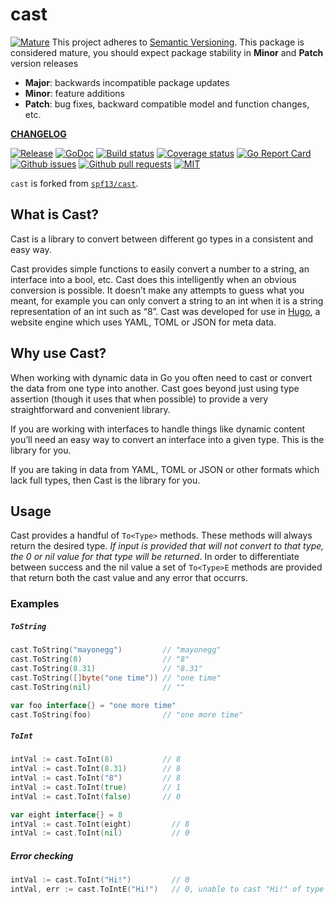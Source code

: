 # cast

<a href="https://github.com/mkenney/software-guides/blob/master/STABILITY-BADGES.md#mature"><img src="https://img.shields.io/badge/stability-mature-008000.svg" alt="Mature"></a> This project adheres to [Semantic Versioning](https://semver.org/spec/v2.0.0.html). This package is considered mature, you should expect package stability in <strong>Minor</strong> and <strong>Patch</strong> version releases

- **Major**: backwards incompatible package updates
- **Minor**: feature additions
- **Patch**: bug fixes, backward compatible model and function changes, etc.

**[CHANGELOG](CHANGELOG.md)**<br>

<a href="https://github.com/bdlm/cast/blob/master/CHANGELOG.md"><img src="https://img.shields.io/github/v/release/bdlm/cast" alt="Release"></a>
<a href="https://pkg.go.dev/github.com/bdlm/cast"><img src="https://godoc.org/github.com/bdlm/cast?status.svg" alt="GoDoc"></a>
<a href="https://travis-ci.org/bdlm/cast"><img src="https://travis-ci.org/bdlm/cast.svg?branch=master" alt="Build status"></a>
<a href="https://codecov.io/gh/bdlm/cast"><img src="https://img.shields.io/codecov/c/github/bdlm/cast/master.svg" alt="Coverage status"></a>
<a href="https://goreportcard.com/report/github.com/bdlm/cast"><img src="https://goreportcard.com/badge/github.com/bdlm/cast" alt="Go Report Card"></a>
<a href="https://github.com/bdlm/cast/issues"><img src="https://img.shields.io/github/issues-raw/bdlm/cast.svg" alt="Github issues"></a>
<a href="https://github.com/bdlm/cast/pulls"><img src="https://img.shields.io/github/issues-pr/bdlm/cast.svg" alt="Github pull requests"></a>
<a href="https://github.com/bdlm/cast/blob/master/LICENSE"><img src="https://img.shields.io/badge/license-MIT-blue.svg" alt="MIT"></a>

`cast` is forked from [`spf13/cast`](https://github.com/spf13/cast).

## What is Cast?

Cast is a library to convert between different go types in a consistent and easy way.

Cast provides simple functions to easily convert a number to a string, an interface into a bool, etc. Cast does this intelligently when an obvious conversion is possible. It doesn’t make any attempts to guess what you meant, for example you can only convert a string to an int when it is a string representation of an int such as “8”. Cast was developed for use in [Hugo](http://hugo.spf13.com), a website engine which uses YAML, TOML or JSON for meta data.

## Why use Cast?

When working with dynamic data in Go you often need to cast or convert the data from one type into another. Cast goes beyond just using type assertion (though it uses that when possible) to provide a very straightforward and convenient library.

If you are working with interfaces to handle things like dynamic content you’ll need an easy way to convert an interface into a given type. This is the library for you.

If you are taking in data from YAML, TOML or JSON or other formats which lack full types, then Cast is the library for you.

## Usage

Cast provides a handful of `To<Type>` methods. These methods will always return the desired type. *If input is provided that will not convert to that type, the 0 or nil value for that type will be returned*. In order to differentiate between success and the nil value a set of `To<Type>E` methods are provided that return both the cast value and any error that occurrs.

### Examples

##### `ToString`
```go
cast.ToString("mayonegg")         // "mayonegg"
cast.ToString(8)                  // "8"
cast.ToString(8.31)               // "8.31"
cast.ToString([]byte("one time")) // "one time"
cast.ToString(nil)                // ""

var foo interface{} = "one more time"
cast.ToString(foo)                // "one more time"
```

##### `ToInt`
```go
intVal := cast.ToInt(8)           // 8
intVal := cast.ToInt(8.31)        // 8
intVal := cast.ToInt("8")         // 8
intVal := cast.ToInt(true)        // 1
intVal := cast.ToInt(false)       // 0

var eight interface{} = 8
intVal := cast.ToInt(eight)         // 8
intVal := cast.ToInt(nil)           // 0
```

##### Error checking
```go
intVal := cast.ToInt("Hi!")         // 0
intVal, err := cast.ToIntE("Hi!")   // 0, unable to cast "Hi!" of type string to int
```
